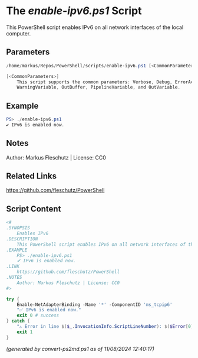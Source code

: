 The *enable-ipv6.ps1* Script
===========================

This PowerShell script enables IPv6 on all network interfaces of the local computer.

Parameters
----------
```powershell
/home/markus/Repos/PowerShell/scripts/enable-ipv6.ps1 [<CommonParameters>]

[<CommonParameters>]
    This script supports the common parameters: Verbose, Debug, ErrorAction, ErrorVariable, WarningAction, 
    WarningVariable, OutBuffer, PipelineVariable, and OutVariable.
```

Example
-------
```powershell
PS> ./enable-ipv6.ps1
✔ IPv6 is enabled now.

```

Notes
-----
Author: Markus Fleschutz | License: CC0

Related Links
-------------
https://github.com/fleschutz/PowerShell

Script Content
--------------
```powershell
<#
.SYNOPSIS
	Enables IPv6
.DESCRIPTION
	This PowerShell script enables IPv6 on all network interfaces of the local computer.
.EXAMPLE
	PS> ./enable-ipv6.ps1
	✔ IPv6 is enabled now.
.LINK
	https://github.com/fleschutz/PowerShell
.NOTES
	Author: Markus Fleschutz | License: CC0
#>

try {
	Enable-NetAdapterBinding -Name '*' -ComponentID 'ms_tcpip6'
	"✅ IPv6 is enabled now."
	exit 0 # success
} catch {
	"⚠️ Error in line $($_.InvocationInfo.ScriptLineNumber): $($Error[0])"
	exit 1
}
```

*(generated by convert-ps2md.ps1 as of 11/08/2024 12:40:17)*
